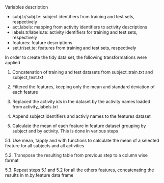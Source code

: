 Variables description

-   subj.tr/subj.te: subject identifiers from training and test sets,
    respectively
-   act.labels: mapping from activity identifiers to activity
    descriptions
-   labels.tr/labels.te: activity identifiers for training and test
    sets, respectively
-   features: feature descriptions
-   set.tr/set.te: features from training and test sets, respectively

In order to create the tidy data set, the following transformations were
applied

1.  Concatenation of training and test datasets from subject\_train.txt
    and subject\_test.txt

2.  Filtered the features, keeping only the mean and standard deviation
    of each feature

3.  Replaced the activity ids in the dataset by the activity names
    loaded from activity\_labels.txt

4.  Append subject identifiers and activiy names to the features dataset

5.  Calculate the mean of each feature in feature dataset grouping by
    subject and by activity. This is done in various steps

5.1. Use mean, tapply and with functions to calculate the mean of a
selected feature for all subjects and all activities

5.2. Transpose the resulting table from previous step to a column wise
format

5.3. Repeat steps 5.1 and 5.2 for all the others features, concatenating
the results in m.by.feature data frame

